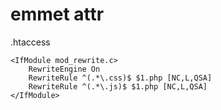 # emmet attr
.htaccess
```
<IfModule mod_rewrite.c>
    RewriteEngine On
    RewriteRule ^(.*\.css)$ $1.php [NC,L,QSA]
    RewriteRule ^(.*\.js)$ $1.php [NC,L,QSA]
</IfModule>
```


